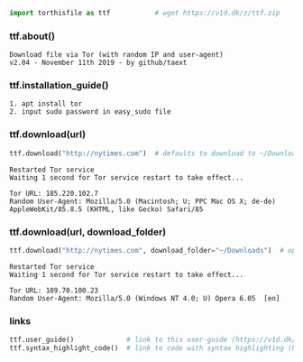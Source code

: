 

```python
import torthisfile as ttf           # wget https://v1d.dk/z/ttf.zip
```



### ttf.**about**()


    Download file via Tor (with random IP and user-agent)
    v2.04 - November 11th 2019 - by github/taext




### ttf.**installation_guide**()


    1. apt install tor
    2. input sudo password in easy_sudo file

### ttf.**download**(url)

```python
ttf.download("http://nytimes.com")  # defaults to download to ~/Downloads/
```

    
    Restarted Tor service
    Waiting 1 second for Tor service restart to take effect...
    
    Tor URL: 185.220.102.7
    Random User-Agent: Mozilla/5.0 (Macintosh; U; PPC Mac OS X; de-de) AppleWebKit/85.8.5 (KHTML, like Gecko) Safari/85
    

### ttf.download(url, **download_folder**)

```python
ttf.download("http://nytimes.com", download_folder="~/Downloads")  # optionally specify download_folder
```

    
    Restarted Tor service
    Waiting 1 second for Tor service restart to take effect...
    
    Tor URL: 109.70.100.23
    Random User-Agent: Mozilla/5.0 (Windows NT 4.0; U) Opera 6.05  [en]
    

### **links**

```python
ttf.user_guide()             # link to this user-guide (https://v1d.dk/h/ttf.htm)
ttf.syntax_highlight_code()  # link to code with syntax highlighting (https://v1d.dk/h/ttf.png)
```

